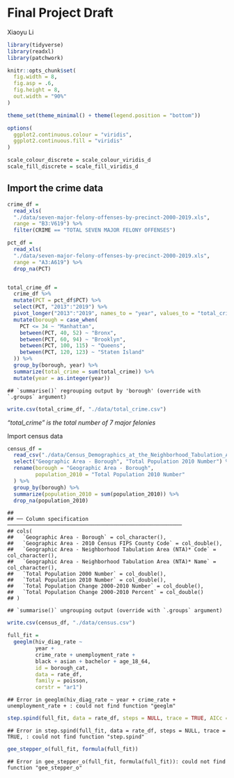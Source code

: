 Final Project Draft
================
Xiaoyu Li

``` r
library(tidyverse)
library(readxl)
library(patchwork)

knitr::opts_chunk$set(
  fig.width = 8,
  fig.asp = .6,
  fig.height = 8,
  out.width = "90%"
)

theme_set(theme_minimal() + theme(legend.position = "bottom"))

options(
  ggplot2.continuous.colour = "viridis",
  ggplot2.continuous.fill = "viridis"
)

scale_colour_discrete = scale_colour_viridis_d
scale_fill_discrete = scale_fill_viridis_d
```

## Import the crime data

``` r
crime_df = 
  read_xls(
  "./data/seven-major-felony-offenses-by-precinct-2000-2019.xls",
  range = "B3:V619") %>% 
  filter(CRIME == "TOTAL SEVEN MAJOR FELONY OFFENSES")

pct_df =
  read_xls(
  "./data/seven-major-felony-offenses-by-precinct-2000-2019.xls",
  range = "A3:A619") %>% 
  drop_na(PCT)


total_crime_df =
  crime_df %>% 
  mutate(PCT = pct_df$PCT) %>% 
  select(PCT, "2013":"2019") %>% 
  pivot_longer("2013":"2019", names_to = "year", values_to = "total_crime") %>%
  mutate(borough = case_when(
    PCT <= 34 ~ "Manhattan",
    between(PCT, 40, 52) ~ "Bronx",
    between(PCT, 60, 94) ~ "Brooklyn",
    between(PCT, 100, 115) ~ "Queens",
    between(PCT, 120, 123) ~ "Staten Island"
  )) %>%
  group_by(borough, year) %>% 
  summarize(total_crime = sum(total_crime)) %>%  
  mutate(year = as.integer(year))
```

    ## `summarise()` regrouping output by 'borough' (override with `.groups` argument)

``` r
write.csv(total_crime_df, "./data/total_crime.csv")
```

*“total\_crime” is the total number of 7 major felonies*

Import census data

``` r
census_df = 
  read_csv("./data/Census_Demographics_at_the_Neighborhood_Tabulation_Area__NTA__level.csv") %>% 
  select("Geographic Area - Borough", "Total Population 2010 Number") %>% 
  rename(borough = "Geographic Area - Borough",
         population_2010 = "Total Population 2010 Number"
  ) %>% 
  group_by(borough) %>% 
  summarize(population_2010 = sum(population_2010)) %>% 
  drop_na(population_2010)
```

    ## 
    ## ── Column specification ────────────────────────────────────────────────────────
    ## cols(
    ##   `Geographic Area - Borough` = col_character(),
    ##   `Geographic Area - 2010 Census FIPS County Code` = col_double(),
    ##   `Geographic Area - Neighborhood Tabulation Area (NTA)* Code` = col_character(),
    ##   `Geographic Area - Neighborhood Tabulation Area (NTA)* Name` = col_character(),
    ##   `Total Population 2000 Number` = col_double(),
    ##   `Total Population 2010 Number` = col_double(),
    ##   `Total Population Change 2000-2010 Number` = col_double(),
    ##   `Total Population Change 2000-2010 Percent` = col_double()
    ## )

    ## `summarise()` ungrouping output (override with `.groups` argument)

``` r
write.csv(census_df, "./data/census.csv")
```

``` r
full_fit = 
  geeglm(hiv_diag_rate ~
         year +
         crime_rate + unemployment_rate +
         black + asian + bachelor + age_18_64, 
         id = borough_cat,
         data = rate_df,
         family = poisson, 
         corstr = "ar1")
```

    ## Error in geeglm(hiv_diag_rate ~ year + crime_rate + unemployment_rate + : could not find function "geeglm"

``` r
step.spind(full_fit, data = rate_df, steps = NULL, trace = TRUE, AICc = FALSE)
```

    ## Error in step.spind(full_fit, data = rate_df, steps = NULL, trace = TRUE, : could not find function "step.spind"

``` r
gee_stepper_o(full_fit, formula(full_fit))
```

    ## Error in gee_stepper_o(full_fit, formula(full_fit)): could not find function "gee_stepper_o"

